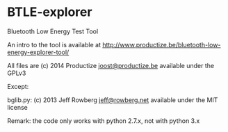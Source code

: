 BTLE-explorer
=============

Bluetooth Low Energy Test Tool

An intro to the tool is available at http://www.productize.be/bluetooth-low-energy-explorer-tool/

All files are (c) 2014 Productize <joost@productize.be> available under the GPLv3

Except:

bglib.py: (c) 2013 Jeff Rowberg <jeff@rowberg.net> available under the MIT license

Remark: the code only works with python 2.7.x, not with python 3.x
